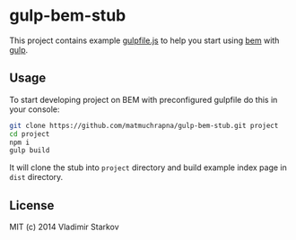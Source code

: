 # gulp-bem-stub

This project contains example [gulpfile.js](https://github.com/matmuchrapna/gulp-bem-stub/blob/master/gulpfile.js) to help you start using [bem](http://bem.info) with [gulp](https://github.com/gulpjs/gulp).

## Usage

To start developing project on BEM with preconfigured gulpfile do this in your console:

```bash
git clone https://github.com/matmuchrapna/gulp-bem-stub.git project
cd project
npm i
gulp build
```

It will clone the stub into `project` directory and build example index page in `dist` directory.

## License

MIT (c) 2014 Vladimir Starkov
